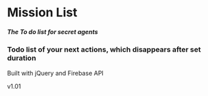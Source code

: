 Mission List
======

##### *The To do list for secret agents*

### Todo list of your next actions, which disappears after set duration

Built with jQuery and Firebase API

v1.01
